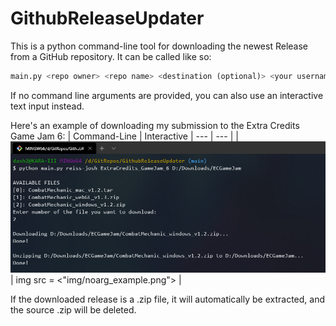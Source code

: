# GithubReleaseUpdater
This is a python command-line tool for downloading the newest Release from a GitHub repository.
It can be called like so:

```python
main.py <repo owner> <repo name> <destination (optional)> <your username (optional)>
```

If no command line arguments are provided, you can also use an interactive text input instead.

Here's an example of downloading my submission to the Extra Credits Game Jam 6:
| Command-Line | Interactive
| --- | --- |
| <img src = "img/cmdline_example.png"> | img src = <"img/noarg_example.png"> |

If the downloaded release is a .zip file, it will automatically be extracted, and the source .zip will be deleted.